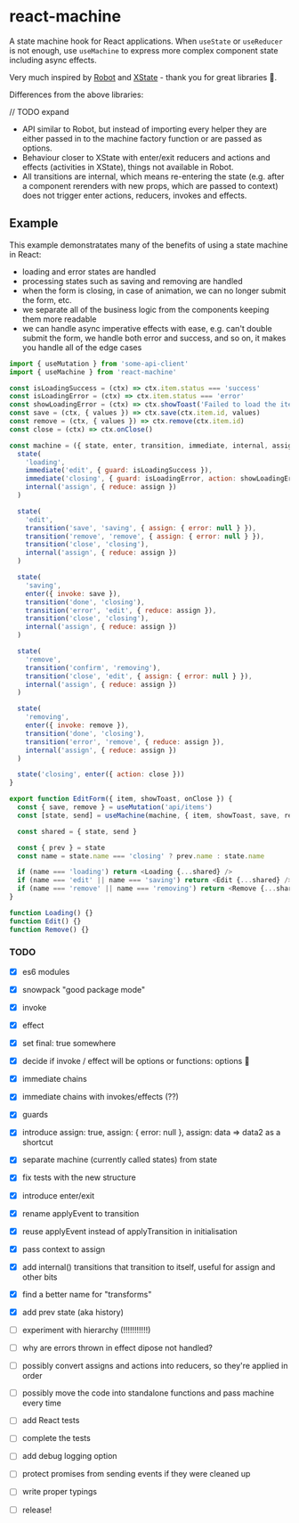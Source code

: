 # react-machine

A state machine hook for React applications. When `useState` or `useReducer` is not enough, use `useMachine` to express more complex component state including async effects.

Very much inspired by [Robot](https://thisrobot.life/) and [XState](https://xstate.js.org/) - thank you for great libraries 🙏.

Differences from the above libraries:

// TODO expand

- API similar to Robot, but instead of importing every helper they are either passed in to the machine factory function or are passed as options.
- Behaviour closer to XState with enter/exit reducers and actions and effects (activities in XState), things not available in Robot.
- All transitions are internal, which means re-entering the state (e.g. after a component rerenders with new props, which are passed to context) does not trigger enter actions, reducers, invokes and effects.

## Example

This example demonstratates many of the benefits of using a state machine in React:

- loading and error states are handled
- processing states such as saving and removing are handled
- when the form is closing, in case of animation, we can no longer submit the form, etc.
- we separate all of the business logic from the components keeping them more readable
- we can handle async imperative effects with ease, e.g. can't double submit the form, we handle both error and success, and so on, it makes you handle all of the edge cases

```js
import { useMutation } from 'some-api-client'
import { useMachine } from 'react-machine'

const isLoadingSuccess = (ctx) => ctx.item.status === 'success'
const isLoadingError = (ctx) => ctx.item.status === 'error'
const showLoadingError = (ctx) => ctx.showToast('Failed to load the item')
const save = (ctx, { values }) => ctx.save(ctx.item.id, values)
const remove = (ctx, { values }) => ctx.remove(ctx.item.id)
const close = (ctx) => ctx.onClose()

const machine = ({ state, enter, transition, immediate, internal, assign }) => {
  state(
    'loading',
    immediate('edit', { guard: isLoadingSuccess }),
    immediate('closing', { guard: isLoadingError, action: showLoadingError }),
    internal('assign', { reduce: assign })
  )

  state(
    'edit',
    transition('save', 'saving', { assign: { error: null } }),
    transition('remove', 'remove', { assign: { error: null } }),
    transition('close', 'closing'),
    internal('assign', { reduce: assign })
  )

  state(
    'saving',
    enter({ invoke: save }),
    transition('done', 'closing'),
    transition('error', 'edit', { reduce: assign }),
    transition('close', 'closing'),
    internal('assign', { reduce: assign })
  )

  state(
    'remove',
    transition('confirm', 'removing'),
    transition('close', 'edit', { assign: { error: null } }),
    internal('assign', { reduce: assign })
  )

  state(
    'removing',
    enter({ invoke: remove }),
    transition('done', 'closing'),
    transition('error', 'remove', { reduce: assign }),
    internal('assign', { reduce: assign })
  )

  state('closing', enter({ action: close }))
}

export function EditForm({ item, showToast, onClose }) {
  const { save, remove } = useMutation('api/items')
  const [state, send] = useMachine(machine, { item, showToast, save, remove, onClose })

  const shared = { state, send }

  const { prev } = state
  const name = state.name === 'closing' ? prev.name : state.name

  if (name === 'loading') return <Loading {...shared} />
  if (name === 'edit' || name === 'saving') return <Edit {...shared} />
  if (name === 'remove' || name === 'removing') return <Remove {...shared} />
}

function Loading() {}
function Edit() {}
function Remove() {}
```

### TODO

- [x] es6 modules
- [x] snowpack "good package mode"
- [x] invoke
- [x] effect
- [x] set final: true somewhere
- [x] decide if invoke / effect will be options or functions: options 🙌
- [x] immediate chains
- [x] immediate chains with invokes/effects (??)
- [x] guards
- [x] introduce assign: true, assign: { error: null }, assign: data => data2 as a shortcut
- [x] separate machine (currently called states) from state
- [x] fix tests with the new structure
- [x] introduce enter/exit
- [x] rename applyEvent to transition
- [x] reuse applyEvent instead of applyTransition in initialisation
- [x] pass context to assign
- [x] add internal() transitions that transition to itself, useful for assign and other bits
- [x] find a better name for "transforms"
- [x] add prev state (aka history)

- [ ] experiment with hierarchy (!!!!!!!!!!!)

- [ ] why are errors thrown in effect dipose not handled?
- [ ] possibly convert assigns and actions into reducers, so they're applied in order
- [ ] possibly move the code into standalone functions and pass machine every time
- [ ] add React tests
- [ ] complete the tests
- [ ] add debug logging option
- [ ] protect promises from sending events if they were cleaned up
- [ ] write proper typings
- [ ] release!
